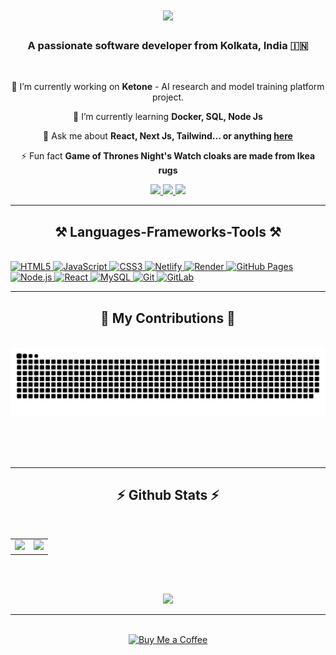 
<h1 align="center">
    <img src="https://readme-typing-svg.herokuapp.com/?font=Righteous&size=35&center=true&vCenter=true&width=500&height=70&duration=4000&lines=Hi+There!+👋;+I'm+Sajda+Parveen!;" />
</h1>

<h3 align="center">A passionate software developer from Kolkata, India 🇮🇳</h3>

<br/>

<div align="center">
 
 🔭 I’m currently working on **Ketone** - AI research and model training platform project.
 
 🌱 I’m currently learning **Docker, SQL, Node Js**

💬 Ask me about **React, Next Js, Tailwind... or anything [here](https://github.com/cutusajda/cutusajda/issues)**

⚡ Fun fact **Game of Thrones Night's Watch cloaks are made from Ikea rugs**

 </div>
 
<div align="center"> 
  <a href="mailto:sajdak486@gmail.com">
    <img src="https://img.shields.io/badge/Gmail-333333?style=for-the-badge&logo=gmail&logoColor=red" />
  </a>
  <a href="https://www.linkedin.com/in/sajdaparveen/" target="_blank">
    <img src="https://img.shields.io/badge/LinkedIn-0077B5?style=for-the-badge&logo=linkedin&logoColor=white" target="_blank" />
  </a>
  <a href="https://portfolio-ver2-woad.vercel.app/" target="_blank">
     <img src="https://img.shields.io/badge/Portfolio-FF5722?style=for-the-badge&logo=todoist&logoColor=white" target="_blank" /> 
  </a>
</div>

 <hr/>
 
<h2 align="center">⚒️ Languages-Frameworks-Tools ⚒️</h2>
<br/>
<!-- HTML5 -->
<a href="https://developer.mozilla.org/en-US/docs/Web/Guide/HTML/HTML5" target="_blank">
  <img src="https://img.shields.io/badge/html5-%23E34F26.svg?style=for-the-badge&logo=html5&logoColor=white" alt="HTML5">
</a>

<!-- JavaScript -->
<a href="https://developer.mozilla.org/en-US/docs/Web/JavaScript" target="_blank">
  <img src="https://img.shields.io/badge/javascript-%23323330.svg?style=for-the-badge&logo=javascript&logoColor=%23F7DF1E" alt="JavaScript">
</a>
<!-- CSS3 -->
<a href="https://developer.mozilla.org/en-US/docs/Archive/CSS3" target="_blank">
  <img src="https://img.shields.io/badge/css3-%231572B6.svg?style=for-the-badge&logo=css3&logoColor=white" alt="CSS3">
</a>
<!-- Netlify -->
<a href="https://www.netlify.com/" target="_blank">
  <img src="https://img.shields.io/badge/netlify-%23000000.svg?style=for-the-badge&logo=netlify&logoColor=#00C7B7" alt="Netlify">
</a>
<!-- Render -->
<a href="https://render.com/" target="_blank">
  <img src="https://img.shields.io/badge/Render-%46E3B7.svg?style=for-the-badge&logo=render&logoColor=white" alt="Render">
</a>
<!-- GitHub Pages -->
<a href="https://pages.github.com/" target="_blank">
  <img src="https://img.shields.io/badge/github%20pages-121013?style=for-the-badge&logo=github&logoColor=white" alt="GitHub Pages">
</a>
<!-- Node.js -->
<a href="https://nodejs.org/" target="_blank">
  <img src="https://img.shields.io/badge/node.js-6DA55F?style=for-the-badge&logo=node.js&logoColor=white" alt="Node.js">
</a>
<!-- React -->
<a href="https://reactjs.org/" target="_blank">
  <img src="https://img.shields.io/badge/react-%2320232a.svg?style=for-the-badge&logo=react&logoColor=%2361DAFB" alt="React">
</a>
<!-- MySQL -->
<a href="https://www.mysql.com/" target="_blank">
  <img src="https://img.shields.io/badge/mysql-4479A1.svg?style=for-the-badge&logo=mysql&logoColor=white" alt="MySQL">
</a>
<!-- Git -->
<a href="https://git-scm.com/" target="_blank">
  <img src="https://img.shields.io/badge/git-%23F05033.svg?style=for-the-badge&logo=git&logoColor=white" alt="Git">
</a>
<!-- GitLab -->
<a href="https://about.gitlab.com/" target="_blank">
  <img src="https://img.shields.io/badge/gitlab-%23181717.svg?style=for-the-badge&logo=gitlab&logoColor=white" alt="GitLab">
</a>


<br/>
<hr/>

<div align="center">
  <h2>🐍 My Contributions 🐍</h2>
  <br>
  <img alt="snake eating my contributions" src="https://raw.githubusercontent.com/salesp07/salesp07/output/github-contribution-grid-snake.svg" />
  
  <br/><br/><br/>
</div>

<hr/>

<h2 align="center">⚡ Github Stats ⚡</h2>
<br>
<table>
  <tr>
    <td><img src="https://github-readme-streak-stats.herokuapp.com/?user=cutusajda&theme=dark&hide_border=false" /></td>
    <td><img src="https://github-readme-stats.vercel.app/api?username=cutusajda&theme=dark&hide_border=false&include_all_commits=true&count_private=true" /></td>
  </tr>
</table>


<br/><br/>

<div align="center">
    <img src="https://github-profile-trophy.vercel.app/?username=cutusajda&theme=radical&no-frame=true&no-bg=false&margin-w=4" />
</div>

<hr/>

<br/>

<div align="center">
<a href='' target='_blank'><img height='64' style='border:0px;height:64px;' src='https://storage.ko-fi.com/cdn/kofi1.png?v=3' border='0' alt='Buy Me a Coffee' /></a>
</div>

<br/>
